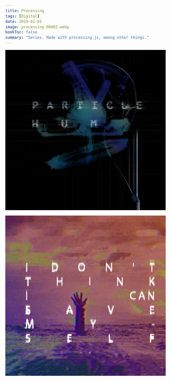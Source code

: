 ```yaml
---
title: Processing
tags: [Digital]
date: 2019-01-01
image: processing-00002.webp
bookToc: false
summary: "Series. Made with processing.js, among other things."
---
```


![](processing-00001.webp)

![](processing-00003.webp)